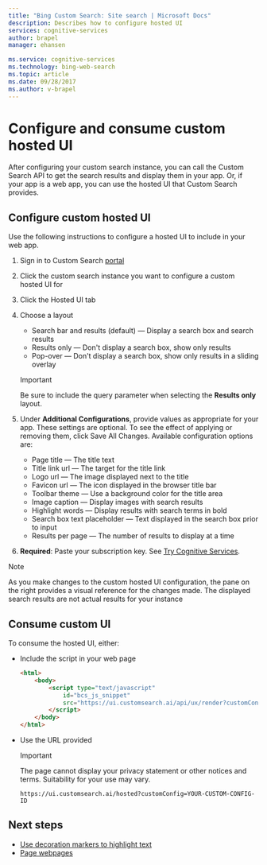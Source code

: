 ```yaml
---
title: "Bing Custom Search: Site search | Microsoft Docs"
description: Describes how to configure hosted UI
services: cognitive-services
author: brapel
manager: ehansen

ms.service: cognitive-services
ms.technology: bing-web-search
ms.topic: article
ms.date: 09/28/2017
ms.author: v-brapel
---
```


# Configure and consume custom hosted UI
After configuring your custom search instance, you can call the Custom Search API to get the search results and display them in your app. Or, if your app is a web app, you can use the hosted UI that Custom Search provides.   

## Configure custom hosted UI
Use the following instructions to configure a hosted UI to include in your web app.
1. Sign in to Custom Search [portal](https://customsearch.ai)
2. Click the custom search instance you want to configure a custom hosted UI for
3. Click the Hosted UI tab
4. Choose a layout
   - Search bar and results (default) &mdash; Display a search box and search results
   - Results only &mdash; Don't display a search box, show only results
   - Pop-over &mdash; Don't display a search box, show only results in a sliding overlay
    
   > [!IMPORTANT]
   > Be sure to include the query parameter when selecting the **Results only** layout.

5. Under **Additional Configurations**, provide values as appropriate for your app. These settings are optional. To see the effect of applying or removing them, click Save All Changes.  Available configuration options are:
   - Page title &mdash;  The title text
   - Title link url &mdash;  The target for the title link
   - Logo url &mdash; The image displayed next to the title 
   - Favicon url &mdash; The icon displayed in the browser title bar
   - Toolbar theme &mdash; Use a background color for the title area
   - Image caption &mdash; Display images with search results
   - Highlight words &mdash; Display results with search terms in bold
   - Search box text placeholder &mdash; Text displayed in the search box prior to input
   - Results per page &mdash; The number of results to display at a time
6. **Required**: Paste your subscription key. See [Try Cognitive Services](https://azure.microsoft.com/try/cognitive-services/?api=bing-custom-search-api).

> [!NOTE]
> As you make changes to the custom hosted UI configuration, the pane on the right provides a visual reference for the changes made. The displayed search results are not actual results for your instance

## Consume custom UI
To consume the hosted UI, either: 

- Include the script in your web page
    ``` html
    <html>
        <body>
            <script type="text/javascript"
                id="bcs_js_snippet"            
                src="https://ui.customsearch.ai/api/ux/render?customConfig=<YOUR-CUSTOM-CONFIG-ID>&market=en-US&safeSearch=Moderate">            
            </script>
        </body>    
    </html>
    ```

- Use the URL provided 
  > [!IMPORTANT]
  > The page cannot display your privacy statement or other notices and terms. Suitability for your use may vary.

  `https://ui.customsearch.ai/hosted?customConfig=YOUR-CUSTOM-CONFIG-ID`

## Next steps
- [Use decoration markers to highlight text](./hit-highlighting.md)
- [Page webpages](./page-webpages.md)